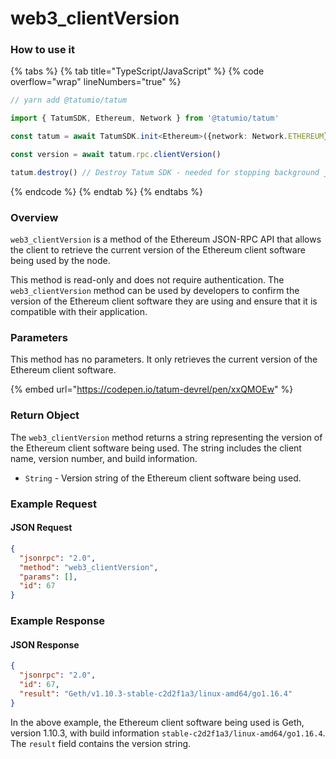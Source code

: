 # web3\_clientVersion

### How to use it

{% tabs %}
{% tab title="TypeScript/JavaScript" %}
{% code overflow="wrap" lineNumbers="true" %}
```typescript
// yarn add @tatumio/tatum

import { TatumSDK, Ethereum, Network } from '@tatumio/tatum'

const tatum = await TatumSDK.init<Ethereum>({network: Network.ETHEREUM})

const version = await tatum.rpc.clientVersion()

tatum.destroy() // Destroy Tatum SDK - needed for stopping background jobs
```
{% endcode %}
{% endtab %}
{% endtabs %}

### Overview

`web3_clientVersion` is a method of the Ethereum JSON-RPC API that allows the client to retrieve the current version of the Ethereum client software being used by the node.

This method is read-only and does not require authentication. The `web3_clientVersion` method can be used by developers to confirm the version of the Ethereum client software they are using and ensure that it is compatible with their application.

### Parameters

This method has no parameters. It only retrieves the current version of the Ethereum client software.

{% embed url="https://codepen.io/tatum-devrel/pen/xxQMOEw" %}

### Return Object

The `web3_clientVersion` method returns a string representing the version of the Ethereum client software being used. The string includes the client name, version number, and build information.

* `String` - Version string of the Ethereum client software being used.

### Example Request

#### JSON Request

```json
{
  "jsonrpc": "2.0",
  "method": "web3_clientVersion",
  "params": [],
  "id": 67
}
```

### Example Response

#### JSON Response

```json
{
  "jsonrpc": "2.0",
  "id": 67,
  "result": "Geth/v1.10.3-stable-c2d2f1a3/linux-amd64/go1.16.4"
}
```

In the above example, the Ethereum client software being used is Geth, version 1.10.3, with build information `stable-c2d2f1a3/linux-amd64/go1.16.4`. The `result` field contains the version string.
